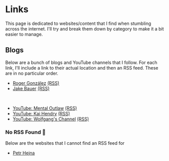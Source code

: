 # Links

This page is dedicated to websites/content that I find when stumbling across the internet. I'll try and break them down by category to make it a bit easier to manage.

## Blogs
Below are a bunch of blogs and YouTube channels that I follow. For each link, I'll include a link to their actual location and then an RSS feed. These are in no particular order.

* [Roger González](https://blog.rogs.me/) [(RSS)](https://blog.rogs.me/index.xml)
* [Jake Bauer](https://www.paritybit.ca/) [(RSS)](https://www.paritybit.ca/feeds/sitewide-feed.xml)

<br />

* [YouTube: Mental Outlaw](https://www.youtube.com/user/MentalOutlawStudios) [(RSS)](https://www.youtube.com/feeds/videos.xml?channel_id=UC7YOGHUfC1Tb6E4pudI9STA)
* [YouTube: Kai Hendry](https://www.youtube.com/user/kaihendry) [(RSS)](https://www.youtube.com/feeds/videos.xml?channel_id=UCFzGyNKXPAglNq28qWYTDFA)
* [YouTube: Wolfgang's Channel](https://www.youtube.com/channel/UCsnGwSIHyoYN0kiINAGUKxg) [(RSS)](https://www.youtube.com/feeds/videos.xml?channel_id=UCsnGwSIHyoYN0kiINAGUKxg)

### No RSS Found 🙁
Below are the websites that I cannot find an RSS feed for
* [Petr Hejna](https://petrhejna.org/)